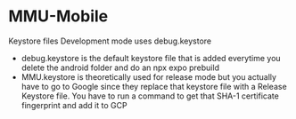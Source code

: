 # MMU-Mobile

Keystore files
Development mode uses debug.keystore

- debug.keystore is the default keystore file that is added everytime you delete the android folder and do an npx expo prebuild
- MMU.keystore is theoretically used for release mode but you actually have to go to Google since they replace that keystore file with a Release Keystore file. You have to run a command to get that SHA-1 certificate fingerprint and add it to GCP

